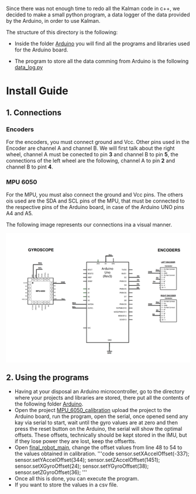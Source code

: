 Since there was not enough time to redo all the Kalman code in c++, we decided to make a small python program, a data logger of the data provided by the Arduino, in order to use Kalman.

The structure of this directory is the following:

- Inside the folder [Arduino](https://github.com/LucasTakanori/PAE-HP/tree/main/Gyro_Encoders/Arduino_encoders_gyro/Arduino/ ) you will find all the programs and libraries used for the Arduino board.

- The program to store all the data comming from Arduino is the following [data_log.py](https://github.com/LucasTakanori/PAE-HP/tree/main/Gyro_Encoders/Arduino_encoders_gyro/data_log.py)

# Install Guide

  ## 1. Connections 
   ### Encoders
   For the encoders, you must connect ground and Vcc.
   Other pins used in the Encoder are  channel A and channel B. We will first talk about the right wheel, channel A must be conected to pin **3** and channel B to pin    **5**,  the connections of the left wheel are the following, channel A to pin **2** and channel B to pint **4**.

   ### MPU 6050
   For the MPU, you must also connect the ground and Vcc pins.
   The others ois used are the SDA and SCL pins of the MPU, that must be connected to the respective pins of the Arduino board, in case of the Arduino UNO pins A4 and A5.

   The following image represents our connections ina a visual manner.

   <img width="600" alt="image" src="https://github.com/LucasTakanori/PAE-HP/blob/main/Gyro_Encoders/Arduino_encoders_gyro/imgs/Connections.png" align="center">

  ## 2. Using the programs

  - Having at your disposal an Arduino microcontroller, go to the directory where your projects and libraries are stored, there put all the contents of the following folder [Arduino](https://github.com/LucasTakanori/PAE-HP/tree/main/Gyro_Encoders/Arduino_encoders_gyro/Arduino/ ). 
  - Open the project [MPU_6050_calibration](https://github.com/LucasTakanori/PAE-HP/tree/main/Gyro_Encoders/Arduino_encoders_gyro/Arduino/MPU_6050_calibration/) upload the project to the Arduino board, run the program, open the serial, once opened send any kay via serial to start, wait until the gyro values are at zero and then press the reset button on the Arduino, the serial will show the optimal offsets. These offsets, technically should be kept stored in the IMU, but if they lose power they are lost, keep the offsertts.
  -  Open [final_robot_main](https://github.com/LucasTakanori/PAE-HP/tree/main/Gyro_Encoders/Arduino_encoders_gyro/Arduino/final_robot_main/), change the offset values from line 48 to 54 to the values obtained in calibration.
  '''code 
  sensor.setXAccelOffset(-337);
  sensor.setYAccelOffset(344);
  sensor.setZAccelOffset(1451);
  sensor.setXGyroOffset(24);
  sensor.setYGyroOffset(38);
  sensor.setZGyroOffset(36);
  '''
  - Once all this is done, you can execute the program.
  - If you want to store the values in a csv file. 
